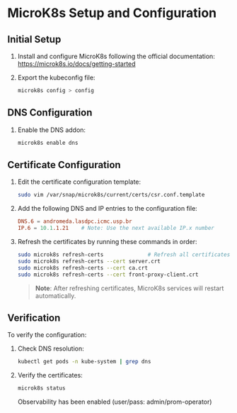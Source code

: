 # MicroK8s Setup and Configuration

## Initial Setup

1. Install and configure MicroK8s following the official documentation:
   https://microk8s.io/docs/getting-started

2. Export the kubeconfig file:
   ```bash
   microk8s config > config
   ```

## DNS Configuration

1. Enable the DNS addon:
   ```bash
   microk8s enable dns
   ```

## Certificate Configuration

1. Edit the certificate configuration template:
   ```bash
   sudo vim /var/snap/microk8s/current/certs/csr.conf.template
   ```

2. Add the following DNS and IP entries to the configuration file:
   ```conf
   DNS.6 = andromeda.lasdpc.icmc.usp.br
   IP.6 = 10.1.1.21    # Note: Use the next available IP.x number
   ```

3. Refresh the certificates by running these commands in order:
   ```bash
   sudo microk8s refresh-certs              # Refresh all certificates
   sudo microk8s refresh-certs --cert server.crt
   sudo microk8s refresh-certs --cert ca.crt
   sudo microk8s refresh-certs --cert front-proxy-client.crt
   ```

   > **Note**: After refreshing certificates, MicroK8s services will restart automatically.

## Verification

To verify the configuration:
1. Check DNS resolution:
   ```bash
   kubectl get pods -n kube-system | grep dns
   ```

2. Verify the certificates:
   ```bash
   microk8s status
   ```


   Observability has been enabled (user/pass: admin/prom-operator)

